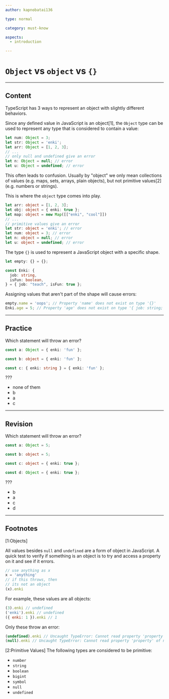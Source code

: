 ```yaml
---
author: kapnobatai136

type: normal

category: must-know

aspects:
  - introduction

---
```


# `Object` vs `object` vs `{}`

---
## Content

TypeScript has 3 ways to represent an object with slightly different behaviors.

Since any defined value in JavaScript is an object[1], the `Object` type can be used to represent any type that is considered to contain a value:

```ts
let num: Object = 3;
let str: Object = 'enki';
let arr: Object = [1, 2, 3];
// ...
// only null and undefined give an error
let n: Object = null; // error
let u: Object = undefined; // error
```

This often leads to confusion. Usually by "object" we only mean collections of values (e.g. maps, sets, arrays, plain objects), but not primitive values[2] (e.g. numbers or strings).

This is where the `object` type comes into play.

```ts
let arr: object = [1, 2, 3];
let obj: object = { enki: true };
let map: object = new Map([["enki", "cool"]])
// ...
// primitive values give an error
let str: object = 'enki'; // error
let num: object = 3; // error
let n: object = null; // error
let u: object = undefined; // error
```

The type `{}` is used to represent a JavaScript object with a specific shape.

```ts
let empty: {} = {};

const Enki: {
  job: string,
  isFun: boolean,
} = { job: "teach", isFun: true };
```

Assigning values that aren't part of the shape will cause errors:

```ts
empty.name = 'oops'; // Property 'name' does not exist on type '{}'
Enki.age = 5; // Property 'age' does not exist on type '{ job: string; isFun: boolean; }'
```

---
## Practice

Which statement will throw an error?

```ts
const a: Object = { enki: 'fun' };

const b: object = { enki: 'fun' };

const c: { enki: string } = { enki: 'fun' };
```

???

* none of them
* b
* a
* c

---
## Revision

Which statement will throw an error?

```ts
const a: Object = 5;

const b: object = 5;

const c: object = { enki: true };

const d: Object = { enki: true };
```

???

* b
* a
* c
* d

---
## Footnotes

[1:Objects]

All values besides `null` and `undefined` are a form of object in JavaScript. A quick test to verify if something is an object is to try and access a property on it and see if it errors.

```js
// use anything as x
x = 'anything'
// if this throws, then 
// its not an object
(x).enki
```

For example, these values are all objects:

```js
(3).enki // undefined
('enki').enki // undefined
({ enki: 1 }).enki // 1
```

Only these throw an error:

```js
(undefined).enki // Uncaught TypeError: Cannot read property 'property' of undefined
(null).enki // Uncaught TypeError: Cannot read property 'property' of null
```

[2:Primitive Values]
The following types are considered to be primitive:
- `number`
- `string`
- `boolean`
- `bigint`
- `symbol`
- `null`
- `undefined`